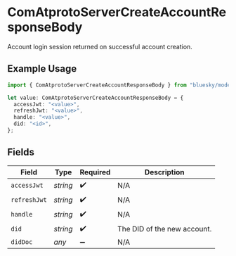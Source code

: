 # ComAtprotoServerCreateAccountResponseBody

Account login session returned on successful account creation.

## Example Usage

```typescript
import { ComAtprotoServerCreateAccountResponseBody } from "bluesky/models/operations";

let value: ComAtprotoServerCreateAccountResponseBody = {
  accessJwt: "<value>",
  refreshJwt: "<value>",
  handle: "<value>",
  did: "<id>",
};
```

## Fields

| Field                       | Type                        | Required                    | Description                 |
| --------------------------- | --------------------------- | --------------------------- | --------------------------- |
| `accessJwt`                 | *string*                    | :heavy_check_mark:          | N/A                         |
| `refreshJwt`                | *string*                    | :heavy_check_mark:          | N/A                         |
| `handle`                    | *string*                    | :heavy_check_mark:          | N/A                         |
| `did`                       | *string*                    | :heavy_check_mark:          | The DID of the new account. |
| `didDoc`                    | *any*                       | :heavy_minus_sign:          | N/A                         |